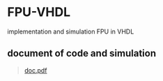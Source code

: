 # FPU-VHDL
implementation and simulation FPU in VHDL

## document of code and simulation
>[doc.pdf](https://github.com/MohammadMahdi80/FPU-VHDL/files/10384082/doc.pdf)

